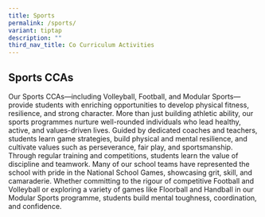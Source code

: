 ```yaml
---
title: Sports
permalink: /sports/
variant: tiptap
description: ""
third_nav_title: Co Curriculum Activities
---
```

<h2><strong>Sports CCAs</strong></h2>
<p>Our Sports CCAs—including Volleyball, Football, and Modular Sports—provide
students with enriching opportunities to develop physical fitness, resilience,
and strong character. More than just building athletic ability, our sports
programmes nurture well-rounded individuals who lead healthy, active, and
values-driven lives. Guided by dedicated coaches and teachers, students
learn game strategies, build physical and mental resilience, and cultivate
values such as perseverance, fair play, and sportsmanship. Through regular
training and competitions, students learn the value of discipline and teamwork.
Many of our school teams have represented the school with pride in the
National School Games, showcasing grit, skill, and camaraderie. Whether
committing to the rigour of competitive Football and Volleyball or exploring
a variety of games like Floorball and Handball in our Modular Sports programme,
students build mental toughness, coordination, and confidence.</p>